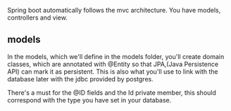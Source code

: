 Spring boot automatically follows the mvc architecture.
You have models, controllers and view. 

## models
In the models, which we'll define in the models folder, you'll create
domain classes, which are annotated with @Entity so that JPA,(Java Persistence API)
can mark it as persistent. 
This is also what you'll use to link with the database later with the jdbc provided by postgres.

There's a must for the @ID fields and the Id private member, this should correspond
with the type you have set in your database.
